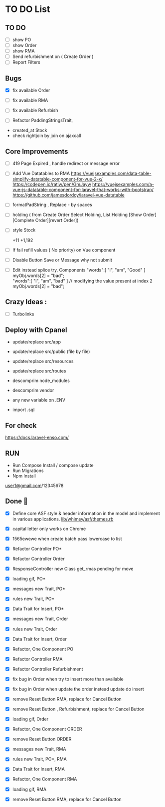 # TO DO List 

## TO DO   
- [ ] show PO
- [ ] show Order
- [ ] show RMA  
- [ ] Send refurbishment on ( Create Order )
- [ ] Report Filters

## Bugs 
- [x] fix available Order
- [ ] fix available RMA
- [ ] fix available Refurbish



- [ ] Refactor PaddingStringsTrait, 
   

- created_at Stock 
- check rightjoin by join on ajaxcall

## Core Improvements 
- [ ] 419 Page Expired , handle redirect or message error
- [ ] Add Vue Datatables to RMA
      https://vuejsexamples.com/data-table-simplify-datatable-component-for-vue-2-x/
      https://codepen.io/ratiw/pen/GmJayw
      https://vuejsexamples.com/a-vue-js-datatable-component-for-laravel-that-works-with-bootstrap/
      https://github.com/jamesdordoy/laravel-vue-datatable
      
- [ ] formatPadString , Replace - by spaces
- [ ] holding ( from Create Order Select Holding, List Holding [Show Order][Complete Order][revert Order]) 


- [ ] style Stock
    <td style="font-weight: bold; text-align:right;background-color:red; color:white">+11 </td>
    <td style="font-weight: bold; text-align:right;background-color:#FFEEAA;"> +1,192 </td>
          
- [ ] If fail refill values ( No priority) on Vue component
- [ ] Disable Button Save or Message why not submit
- [ ] Edit instead splice try, Components 
 "words":[ "I", "am", "Good" ] 
  myObj.words[2] = "bad";  
 "words":[ "I", "am", "bad" ] 
 // modifying the value present at index 2 
  myObj.words[2] = "bad";   
  


## Crazy Ideas :

- [ ] Turbolinks   

  
## Deploy with Cpanel
- update/replace src/app
- update/replace src/public (file by file)
- update/replace src/resources
- update/replace src/routes

- descomprim node_modules
- descomprim vendor

- any new variable on .ENV
- import .sql 

## For check 
https://docs.laravel-enso.com/



## RUN
- Run Compose Install / compose update
- Run Migrations 
- Npm Install 

user1@gmail.com/12345678


## Done :checkered_flag:

- [x] Define core ASF style & header information in the model and 
      implement in various applications.  [lib/whimsy/asf/themes.rb](lib/whimsy/asf/themes.rb)
- [x] capital letter only works on Chrome
- [x] 1565ewewe when create batch pass lowercase to list
- [x] Refactor Controller PO*
- [X] Refactor Controller Order  
- [x] ResponseController new Class  get_rmas pending for move
- [X] loading gif, PO*
- [X] messages new Trait, PO*
- [X] rules new Trait, PO*
- [X] Data Trait for Insert, PO*

- [X] messages new Trait, Order
- [X] rules new Trait, Order
- [X] Data Trait for Insert, Order
- [X] Refactor, One Component PO
- [X] Refactor Controller RMA
- [X] Refactor Controller Refurbishment

- [X] fix bug in Order when try to insert more than available
- [X] fix bug in Order when update the order instead update do insert
- [X] remove Reset Button RMA, replace for Cancel Button
- [x] remove Reset Button , Refurbishment, replace for Cancel Button           
      
- [x] loading gif, Order
- [X] Refactor, One Component ORDER
- [x] remove Reset Button ORDER

- [X] messages new Trait, RMA
- [x] rules new Trait, PO*, RMA
- [x] Data Trait for Insert, RMA
- [X] Refactor, One Component RMA
- [x] loading gif, RMA
- [x] remove Reset Button RMA, replace for Cancel Button